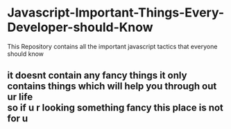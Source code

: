 # Javascript-Important-Things-Every-Developer-should-Know

This Repository contains all the important javascript tactics that everyone should know

## it doesnt contain any fancy things it only contains things which will help you through out ur life  </br> so if u r looking something fancy this place is not for u

